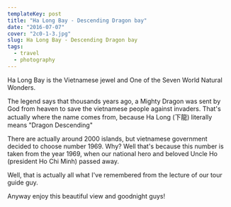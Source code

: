 ```yaml
---
templateKey: post
title: "Ha Long Bay - Descending Dragon bay"
date: "2016-07-07"
cover: "2c0-1-3.jpg"
slug: Ha Long Bay - Descending Dragon bay
tags:
  - travel
  - photography
---
```


Ha Long Bay is the Vietnamese jewel and One of the Seven World Natural Wonders.

The legend says that thousands years ago, a Mighty Dragon was sent by God from heaven to save the vietnamese people against invaders. That's actually where the name comes from, because Ha Long (下龍) literally means "Dragon Descending"

There are actually around 2000 islands, but vietnamese government decided to choose number 1969. Why? Well that's because this number is taken from the year 1969, when our national hero and beloved Uncle Ho (president Ho Chi Minh) passed away.

Well, that is actually all what I've remembered from the lecture of our tour guide guy.

Anyway enjoy this beautiful view and goodnight guys!
